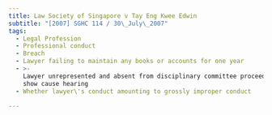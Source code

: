 ```yaml
---
title: Law Society of Singapore v Tay Eng Kwee Edwin
subtitle: "[2007] SGHC 114 / 30\_July\_2007"
tags:
  - Legal Profession
  - Professional conduct
  - Breach
  - Lawyer failing to maintain any books or accounts for one year
  - >-
    Lawyer unrepresented and absent from disciplinary committee proceedings and
    show cause hearing
  - Whether lawyer\'s conduct amounting to grossly improper conduct

---
```



